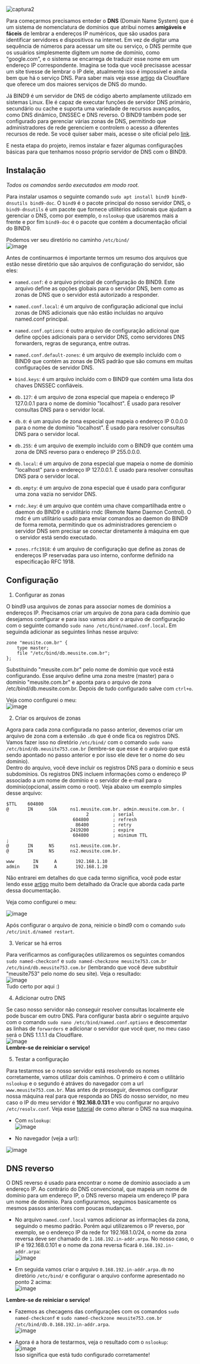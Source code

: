 ![captura2](https://user-images.githubusercontent.com/104470835/229310772-b7ef102c-b681-4706-9dc6-75572a2eafdb.jpg)


Para começarmos precisamos enteder o **DNS** (Domain Name System) que é um sistema de nomenclatura de domínios que atribui nomes **amigáveis e fáceis** de lembrar a endereços IP numéricos, que são usados para identificar servidores e dispositivos na internet. Em vez de digitar uma sequência de números para acessar um site ou serviço, o DNS permite que os usuários simplesmente digitem um nome de domínio, como "google.com", e o sistema se encarrega de traduzir esse nome em um endereço IP correspondente. Imagina se toda que você precisasse acessar um site tivesse de lembrar o IP dele, atualmente isso é impossível e ainda bem que há o serviço DNS. Para saber mais veja esse [artigo](https://www.cloudflare.com/pt-br/learning/dns/what-is-dns/) da Cloudflare que oferece um dos maiores serviços de DNS do mundo.<br>

Já BIND9 é um servidor de DNS de código aberto amplamente utilizado em sistemas Linux. Ele é capaz de executar funções de servidor DNS primário, secundário ou cache e suporta uma variedade de recursos avançados, como DNS dinâmico, DNSSEC e DNS reverso. O BIND9 também pode ser configurado para gerenciar várias zonas de DNS, permitindo que administradores de rede gerenciem e controlem o acesso a diferentes recursos de rede. Se você quiser saber mais, acesse o site oficial pelo [link](https://www.isc.org/bind/).<br>

E nesta etapa do projeto, iremos instalar e fazer algumas configurações básicas para que tenhamos nosso próprio servidor de DNS com o BIND9. <br>

## Instalação

*Todos os comandos serão executados em modo root.*<br>

Para instalar usamos o seguinte comando `sudo apt install bind9 bind9-dnsutils bind9-doc`. O `bind9` é o pacote principal do nosso servidor DNS, o `bind9-dnsutils` é um pacote que fornece utilitérios adicionais que ajudam a gerenciar o DNS, como por exemplo, o `nslookup` que usaremos mais a frente e por fim `bind9-doc` é o pacote que contém a documentação oficial do BIND9.<br>

Podemos ver seu diretório no caminho `/etc/bind/`<br>
![image](https://user-images.githubusercontent.com/104470835/229319975-fbf96f9d-8d92-4447-b9b0-907f0be0533f.png)

Antes de continuarmos é importante termos um resumo dos arquivos que estão nesse diretório que são arquivos de configuração do servidor, são eles:

* `named.conf`: é o arquivo principal de configuração do BIND9. Este arquivo define as opções globais para o servidor DNS, bem como as zonas de DNS que o servidor está autorizado a responder.

* `named.conf.local`: é um arquivo de configuração adicional que inclui zonas de DNS adicionais que não estão incluídas no arquivo named.conf principal.

* `named.conf.options`: é outro arquivo de configuração adicional que define opções adicionais para o servidor DNS, como servidores DNS forwarders, regras de segurança, entre outras.

* `named.conf.default-zones`: é um arquivo de exemplo incluído com o BIND9 que contém as zonas de DNS padrão que são comuns em muitas configurações de servidor DNS.

* `bind.keys`: é um arquivo incluído com o BIND9 que contém uma lista dos chaves DNSSEC confiáveis.

* `db.127`: é um arquivo de zona especial que mapeia o endereço IP 127.0.0.1 para o nome de domínio "localhost". É usado para resolver consultas DNS para o servidor local.

* `db.0`: é um arquivo de zona especial que mapeia o endereço IP 0.0.0.0 para o nome de domínio "localhost". É usado para resolver consultas DNS para o servidor local.

* `db.255`: é um arquivo de exemplo incluído com o BIND9 que contém uma zona de DNS reverso para o endereço IP 255.0.0.0.

* `db.local`: é um arquivo de zona especial que mapeia o nome de domínio "localhost" para o endereço IP 127.0.0.1. É usado para resolver consultas DNS para o servidor local.
  
* `db.empty`: é um arquivo de zona especial que é usado para configurar uma zona vazia no servidor DNS.

* `rndc.key`: é um arquivo que contém uma chave compartilhada entre o daemon do BIND9 e o utilitário rndc (Remote Name Daemon Control). O rndc é um utilitário usado para enviar comandos ao daemon do BIND9 de forma remota, permitindo que os administradores gerenciem o servidor DNS sem precisar se conectar diretamente à máquina em que o servidor está sendo executado.

* `zones.rfc1918`: é um arquivo de configuração que define as zonas de endereços IP reservadas para uso interno, conforme definido na especificação RFC 1918.

## Configuração

1. Configurar as zonas

O bind9 usa arquivos de zonas para associar nomes de domínios a endereços IP. Precisamos criar um arquivo de zona para cada domínio que desejamos configurar e para isso vamos abrir o arquivo de configuração com o seguinte comando `sudo nano /etc/bind/named.conf.local`. Em seguinda adicionar as seguintes linhas nesse arquivo:

```
zone "meusite.com.br" {
    type master;
    file "/etc/bind/db.meusite.com.br";
};
```
Substituindo "meusite.com.br" pelo nome de domínio que você está configurando. Esse arquivo define uma zona mestre (master) para o domínio "meusite.com.br" e aponta para o arquivo de zona /etc/bind/db.meusite.com.br. Depois de tudo configurado salve com `ctrl+o`.<br>

Veja como configurei o meu:<br>
![image](https://user-images.githubusercontent.com/104470835/229353721-efc61765-c31a-4e45-b96e-8b20132af2d3.png)

2. Criar os arquivos de zonas

Agora para cada zona configurada no passo anterior, devemos criar um arquivo de zona com a extensão `.db` que é onde fica os registros DNS. Vamos fazer isso no diretório `/etc/bind/` com o comando `sudo nano /etc/bind/db.meusite753.com.br` (lembre-se que esse é o arquivo que está sendo apontado no passo anterior e por isso ele deve ter o nome do seu dominio). <br>
Dentro do arquivo, você deve incluir os registros DNS para o domínio e seus subdomínios. Os registros DNS incluem informações como o endereço IP associado a um nome de domínio e o servidor de e-mail para o domínio(opcional, assim como o root). Veja abaixo um exemplo simples desse arquivo:<br>

```
$TTL    604800
@       IN      SOA     ns1.meusite.com.br. admin.meusite.com.br. (
                              2         ; serial
                         604800         ; refresh 
                          86400         ; retry 
                        2419200         ; expire 
                         604800         ; minimum TTL 
;
@       IN      NS      ns1.meusite.com.br.
@       IN      NS      ns2.meusite.com.br.

www       IN      A       192.168.1.10
admin     IN      A       192.168.1.20

```
Não entrarei em detalhes do que cada termo significa, você pode estar lendo esse [artigo](https://docs.oracle.com/pt-br/iaas/Content/DNS/Reference/formattingzonefile.htm) muito bem detalhado da Oracle que aborda cada parte dessa documentação.<br>

Veja como configurei o meu:<br>

![image](https://user-images.githubusercontent.com/104470835/229357324-23d895b1-8687-4735-8bfa-18a31a3fa1a1.png)<br>

Após configurar o arquivo de zona, reinicie o bind9 com o comando `sudo /etc/init.d/named restart`.<br>

3. Vericar se há erros

Para verificarmos as configurações utilizaremos os seguintes comandos `sudo named-checkconf` e `sudo named-checkzone meusite753.com.br /etc/bind/db.meusite753.com.br` (lembrando que você deve substituir "meusite753" pelo nome do seu site). Veja o resultado:<br>
![image](https://user-images.githubusercontent.com/104470835/229357839-e15759b6-bbdd-4dec-adc3-21753db64969.png)<br>
Tudo certo por aqui :)

4. Adicionar outro DNS

Se caso nosso servidor não conseguir resolver consultas localmente ele pode buscar em outro DNS. Para configurar basta abrir o seguinte arquivo com o comando `sudo nano /etc/bind/named.conf.options` e descomentar as linhas de `forwarders` e adicionar o servidor que você quer, no meu caso será o DNS 1.1.1.1 da Cloudflare.<br>
![image](https://user-images.githubusercontent.com/104470835/229358953-4864f568-e2b2-4a78-b01a-556b0eb248e1.png)<br>
**Lembre-se de reiniciar o serviço!**<br>

5. Testar a configuração 

Para testarmos se o nosso servidor está resolvendo os nomes corretamente, vamos utilizar dois caminhos. O primeiro é com o utilitário `nslookup` e o segundo é atráves do navegador com a url `www.meusite753.com.br`. Mas antes de prosseguir, devemos configurar nossa máquina real para que responda ao DNS do nosso servidor, no meu caso o IP do meu servidor é **192.168.0.131** e vou configurar no arquivo `/etc/resolv.conf`. Veja esse [tutorial](https://tiflux.com/blog/como-mudar-o-dns-em-varias-plataformas-e-os/) de como alterar o DNS na sua maquina.

* Com `nslookup`:<br>
![image](https://user-images.githubusercontent.com/104470835/229359087-1b13ac93-2a7c-44f7-aefe-88f99bfe77b7.png)

* No navegador (veja a url):<br>

![image](https://user-images.githubusercontent.com/104470835/229359147-35021674-c17b-4fe0-b437-fd97659aac81.png)

## DNS reverso

O DNS reverso é usado para encontrar o nome de domínio associado a um endereço IP. Ao contrário do DNS convencional, que mapeia um nome de domínio para um endereço IP, o DNS reverso mapeia um endereço IP para um nome de domínio. Para configurarmos, seguimos basicamente os mesmos passos anteriores com poucas mudanças.<br>

* No arquivo `named.conf.local` vamos adicionar as informações da zona, seguindo o mesmo padrão. Porém aqui utilizaremos o IP reverso, por exemplo, se o endereço IP da rede for 192.168.1.0/24, o nome da zona reversa deve ser chamado de `1.168.192.in-addr.arpa`. No nosso caso, o IP é 192.168.0.101 e o nome da zona reversa ficará `0.168.192.in-addr.arpa`:<br>
![image](https://user-images.githubusercontent.com/104470835/229360387-b8f04ade-5f21-4d5a-b213-4fb2e2aa22da.png)

* Em seguida vamos criar o arquivo `0.168.192.in-addr.arpa.db` no diretório `/etc/bind/` e configurar o arquivo conforme apresentado no ponto 2 acima:<br>
![image](https://user-images.githubusercontent.com/104470835/229361448-f5d1f51d-7ebc-4b19-996e-dbc908434c3d.png)

**Lembre-se de reiniciar o serviço!**<br>

* Fazemos as checagens das configurações com os comandos `sudo named-checkconf` e `sudo named-checkzone meusite753.com.br /etc/bind/db.0.168.192.in-addr.arpa`.<br>
![image](https://user-images.githubusercontent.com/104470835/229361067-56c7df2e-ce55-484c-858f-ed5c85c16434.png)

* Agora é a hora de testarmos, veja o resultado com o `nslookup`:<br>
  ![image](https://user-images.githubusercontent.com/104470835/229361209-202d7575-8b83-415a-a66a-9b1af577a810.png)<br>
  Isso significa que está tudo configurado corretamente!
